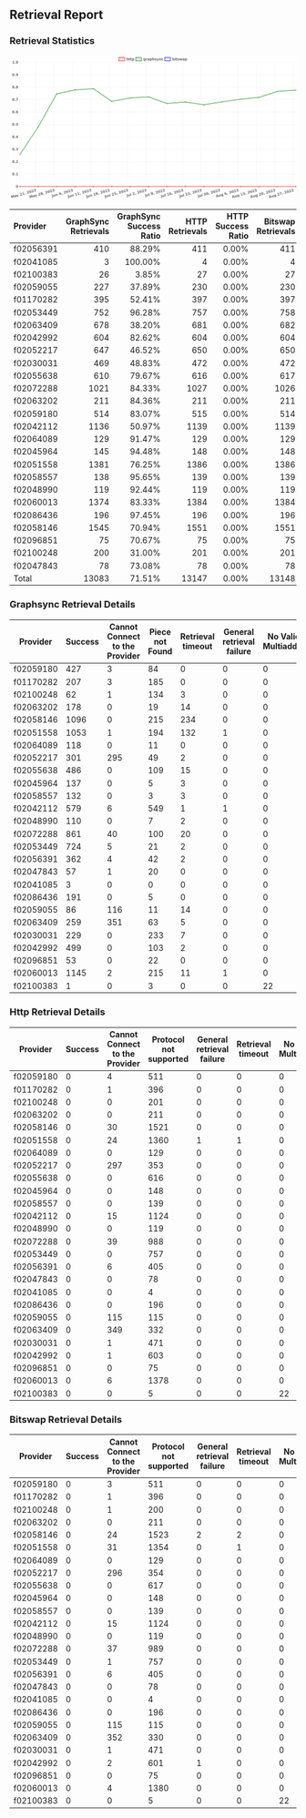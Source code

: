## Retrieval Report
### Retrieval Statistics
<img src="https://raw.githubusercontent.com/data-preservation-programs/filplus-checker-assets/main/filecoin-project/filecoin-plus-large-datasets/issues/1874/1693621983512.png"/>

| Provider  | GraphSync Retrievals | GraphSync Success Ratio | HTTP Retrievals | HTTP Success Ratio | Bitswap Retrievals | Bitswap Success Ratio |
| :-------- | -------------------: | ----------------------: | --------------: | -----------------: | -----------------: | --------------------: |
| f02056391 |                  410 |                  88.29% |             411 |              0.00% |                411 |                 0.00% |
| f02041085 |                    3 |                 100.00% |               4 |              0.00% |                  4 |                 0.00% |
| f02100383 |                   26 |                   3.85% |              27 |              0.00% |                 27 |                 0.00% |
| f02059055 |                  227 |                  37.89% |             230 |              0.00% |                230 |                 0.00% |
| f01170282 |                  395 |                  52.41% |             397 |              0.00% |                397 |                 0.00% |
| f02053449 |                  752 |                  96.28% |             757 |              0.00% |                758 |                 0.00% |
| f02063409 |                  678 |                  38.20% |             681 |              0.00% |                682 |                 0.00% |
| f02042992 |                  604 |                  82.62% |             604 |              0.00% |                604 |                 0.00% |
| f02052217 |                  647 |                  46.52% |             650 |              0.00% |                650 |                 0.00% |
| f02030031 |                  469 |                  48.83% |             472 |              0.00% |                472 |                 0.00% |
| f02055638 |                  610 |                  79.67% |             616 |              0.00% |                617 |                 0.00% |
| f02072288 |                 1021 |                  84.33% |            1027 |              0.00% |               1026 |                 0.00% |
| f02063202 |                  211 |                  84.36% |             211 |              0.00% |                211 |                 0.00% |
| f02059180 |                  514 |                  83.07% |             515 |              0.00% |                514 |                 0.00% |
| f02042112 |                 1136 |                  50.97% |            1139 |              0.00% |               1139 |                 0.00% |
| f02064089 |                  129 |                  91.47% |             129 |              0.00% |                129 |                 0.00% |
| f02045964 |                  145 |                  94.48% |             148 |              0.00% |                148 |                 0.00% |
| f02051558 |                 1381 |                  76.25% |            1386 |              0.00% |               1386 |                 0.00% |
| f02058557 |                  138 |                  95.65% |             139 |              0.00% |                139 |                 0.00% |
| f02048990 |                  119 |                  92.44% |             119 |              0.00% |                119 |                 0.00% |
| f02060013 |                 1374 |                  83.33% |            1384 |              0.00% |               1384 |                 0.00% |
| f02086436 |                  196 |                  97.45% |             196 |              0.00% |                196 |                 0.00% |
| f02058146 |                 1545 |                  70.94% |            1551 |              0.00% |               1551 |                 0.00% |
| f02096851 |                   75 |                  70.67% |              75 |              0.00% |                 75 |                 0.00% |
| f02100248 |                  200 |                  31.00% |             201 |              0.00% |                201 |                 0.00% |
| f02047843 |                   78 |                  73.08% |              78 |              0.00% |                 78 |                 0.00% |
| Total     |                13083 |                  71.51% |           13147 |              0.00% |              13148 |                 0.00% |

### Graphsync Retrieval Details
| Provider  | Success | Cannot Connect to the Provider | Piece not Found | Retrieval timeout | General retrieval failure | No Valid Multiaddrs |
| --------- | ------- | ------------------------------ | --------------- | ----------------- | ------------------------- | ------------------- |
| f02059180 | 427     | 3                              | 84              | 0                 | 0                         | 0                   |
| f01170282 | 207     | 3                              | 185             | 0                 | 0                         | 0                   |
| f02100248 | 62      | 1                              | 134             | 3                 | 0                         | 0                   |
| f02063202 | 178     | 0                              | 19              | 14                | 0                         | 0                   |
| f02058146 | 1096    | 0                              | 215             | 234               | 0                         | 0                   |
| f02051558 | 1053    | 1                              | 194             | 132               | 1                         | 0                   |
| f02064089 | 118     | 0                              | 11              | 0                 | 0                         | 0                   |
| f02052217 | 301     | 295                            | 49              | 2                 | 0                         | 0                   |
| f02055638 | 486     | 0                              | 109             | 15                | 0                         | 0                   |
| f02045964 | 137     | 0                              | 5               | 3                 | 0                         | 0                   |
| f02058557 | 132     | 0                              | 3               | 3                 | 0                         | 0                   |
| f02042112 | 579     | 6                              | 549             | 1                 | 1                         | 0                   |
| f02048990 | 110     | 0                              | 7               | 2                 | 0                         | 0                   |
| f02072288 | 861     | 40                             | 100             | 20                | 0                         | 0                   |
| f02053449 | 724     | 5                              | 21              | 2                 | 0                         | 0                   |
| f02056391 | 362     | 4                              | 42              | 2                 | 0                         | 0                   |
| f02047843 | 57      | 1                              | 20              | 0                 | 0                         | 0                   |
| f02041085 | 3       | 0                              | 0               | 0                 | 0                         | 0                   |
| f02086436 | 191     | 0                              | 5               | 0                 | 0                         | 0                   |
| f02059055 | 86      | 116                            | 11              | 14                | 0                         | 0                   |
| f02063409 | 259     | 351                            | 63              | 5                 | 0                         | 0                   |
| f02030031 | 229     | 0                              | 233             | 7                 | 0                         | 0                   |
| f02042992 | 499     | 0                              | 103             | 2                 | 0                         | 0                   |
| f02096851 | 53      | 0                              | 22              | 0                 | 0                         | 0                   |
| f02060013 | 1145    | 2                              | 215             | 11                | 1                         | 0                   |
| f02100383 | 1       | 0                              | 3               | 0                 | 0                         | 22                  |

### Http Retrieval Details
| Provider  | Success | Cannot Connect to the Provider | Protocol not supported | General retrieval failure | Retrieval timeout | No Valid Multiaddrs |
| --------- | ------- | ------------------------------ | ---------------------- | ------------------------- | ----------------- | ------------------- |
| f02059180 | 0       | 4                              | 511                    | 0                         | 0                 | 0                   |
| f01170282 | 0       | 1                              | 396                    | 0                         | 0                 | 0                   |
| f02100248 | 0       | 0                              | 201                    | 0                         | 0                 | 0                   |
| f02063202 | 0       | 0                              | 211                    | 0                         | 0                 | 0                   |
| f02058146 | 0       | 30                             | 1521                   | 0                         | 0                 | 0                   |
| f02051558 | 0       | 24                             | 1360                   | 1                         | 1                 | 0                   |
| f02064089 | 0       | 0                              | 129                    | 0                         | 0                 | 0                   |
| f02052217 | 0       | 297                            | 353                    | 0                         | 0                 | 0                   |
| f02055638 | 0       | 0                              | 616                    | 0                         | 0                 | 0                   |
| f02045964 | 0       | 0                              | 148                    | 0                         | 0                 | 0                   |
| f02058557 | 0       | 0                              | 139                    | 0                         | 0                 | 0                   |
| f02042112 | 0       | 15                             | 1124                   | 0                         | 0                 | 0                   |
| f02048990 | 0       | 0                              | 119                    | 0                         | 0                 | 0                   |
| f02072288 | 0       | 39                             | 988                    | 0                         | 0                 | 0                   |
| f02053449 | 0       | 0                              | 757                    | 0                         | 0                 | 0                   |
| f02056391 | 0       | 6                              | 405                    | 0                         | 0                 | 0                   |
| f02047843 | 0       | 0                              | 78                     | 0                         | 0                 | 0                   |
| f02041085 | 0       | 0                              | 4                      | 0                         | 0                 | 0                   |
| f02086436 | 0       | 0                              | 196                    | 0                         | 0                 | 0                   |
| f02059055 | 0       | 115                            | 115                    | 0                         | 0                 | 0                   |
| f02063409 | 0       | 349                            | 332                    | 0                         | 0                 | 0                   |
| f02030031 | 0       | 1                              | 471                    | 0                         | 0                 | 0                   |
| f02042992 | 0       | 1                              | 603                    | 0                         | 0                 | 0                   |
| f02096851 | 0       | 0                              | 75                     | 0                         | 0                 | 0                   |
| f02060013 | 0       | 6                              | 1378                   | 0                         | 0                 | 0                   |
| f02100383 | 0       | 0                              | 5                      | 0                         | 0                 | 22                  |

### Bitswap Retrieval Details
| Provider  | Success | Cannot Connect to the Provider | Protocol not supported | General retrieval failure | Retrieval timeout | No Valid Multiaddrs |
| --------- | ------- | ------------------------------ | ---------------------- | ------------------------- | ----------------- | ------------------- |
| f02059180 | 0       | 3                              | 511                    | 0                         | 0                 | 0                   |
| f01170282 | 0       | 1                              | 396                    | 0                         | 0                 | 0                   |
| f02100248 | 0       | 1                              | 200                    | 0                         | 0                 | 0                   |
| f02063202 | 0       | 0                              | 211                    | 0                         | 0                 | 0                   |
| f02058146 | 0       | 24                             | 1523                   | 2                         | 2                 | 0                   |
| f02051558 | 0       | 31                             | 1354                   | 0                         | 1                 | 0                   |
| f02064089 | 0       | 0                              | 129                    | 0                         | 0                 | 0                   |
| f02052217 | 0       | 296                            | 354                    | 0                         | 0                 | 0                   |
| f02055638 | 0       | 0                              | 617                    | 0                         | 0                 | 0                   |
| f02045964 | 0       | 0                              | 148                    | 0                         | 0                 | 0                   |
| f02058557 | 0       | 0                              | 139                    | 0                         | 0                 | 0                   |
| f02042112 | 0       | 15                             | 1124                   | 0                         | 0                 | 0                   |
| f02048990 | 0       | 0                              | 119                    | 0                         | 0                 | 0                   |
| f02072288 | 0       | 37                             | 989                    | 0                         | 0                 | 0                   |
| f02053449 | 0       | 1                              | 757                    | 0                         | 0                 | 0                   |
| f02056391 | 0       | 6                              | 405                    | 0                         | 0                 | 0                   |
| f02047843 | 0       | 0                              | 78                     | 0                         | 0                 | 0                   |
| f02041085 | 0       | 0                              | 4                      | 0                         | 0                 | 0                   |
| f02086436 | 0       | 0                              | 196                    | 0                         | 0                 | 0                   |
| f02059055 | 0       | 115                            | 115                    | 0                         | 0                 | 0                   |
| f02063409 | 0       | 352                            | 330                    | 0                         | 0                 | 0                   |
| f02030031 | 0       | 1                              | 471                    | 0                         | 0                 | 0                   |
| f02042992 | 0       | 2                              | 601                    | 1                         | 0                 | 0                   |
| f02096851 | 0       | 0                              | 75                     | 0                         | 0                 | 0                   |
| f02060013 | 0       | 4                              | 1380                   | 0                         | 0                 | 0                   |
| f02100383 | 0       | 0                              | 5                      | 0                         | 0                 | 22                  |
